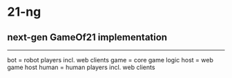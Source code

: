 # 21-ng
## next-gen GameOf21 implementation


---

bot   = robot players incl. web clients
game  = core game logic
host  = web game host
human = human players incl. web clients
